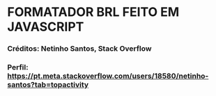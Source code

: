 # FORMATADOR BRL FEITO EM JAVASCRIPT
### Créditos: Netinho Santos, Stack Overflow
### Perfil: https://pt.meta.stackoverflow.com/users/18580/netinho-santos?tab=topactivity
